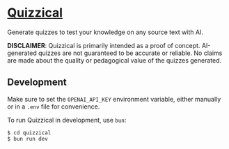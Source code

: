 # [Quizzical](https://quizzical-two-beta.vercel.app)

Generate quizzes to test your knowledge on any source text with AI.

**DISCLAIMER**: Quizzical is primarily intended as a proof of concept.
AI-generated quizzes are not guaranteed to be accurate or reliable. No claims are
made about the quality or pedagogical value of the quizzes generated.

## Development

Make sure to set the `OPENAI_API_KEY` environment variable, either manually or
in a `.env` file for convenience.

To run Quizzical in development, use `bun`:

```
$ cd quizzical
$ bun run dev
```
